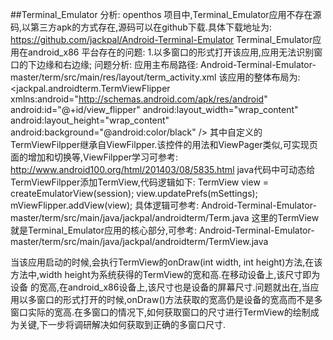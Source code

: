 ##Terminal_Emulator 分析:
openthos 项目中,Terminal_Emulator应用不存在源码,以第三方apk的方式存在,源码可以在github下载.具体下载地址为:
https://github.com/jackpal/Android-Terminal-Emulator
Terminal_Emulator应用在android_x86 平台存在的问题:
1.以多窗口的形式打开该应用,应用无法识别窗口的下边缘和右边缘;
问题分析:
应用主布局路径:
Android-Terminal-Emulator-master/term/src/main/res/layout/term_activity.xml
该应用的整体布局为:
    <jackpal.androidterm.TermViewFlipper
    xmlns:android="http://schemas.android.com/apk/res/android"
    android:id="@+id/view_flipper"
    android:layout_width="wrap_content"
    android:layout_height="wrap_content"
    android:background="@android:color/black"
    />
其中自定义的TermViewFilpper继承自ViewFilpper.该控件的用法和ViewPager类似,可实现页面的增加和切换等,ViewFilpper学习可参考:
http://www.android100.org/html/201403/08/5835.html
java代码中可动态给TermViewFilpper添加TermView,代码逻辑如下:
            TermView view = createEmulatorView(session);
            view.updatePrefs(mSettings);
            mViewFlipper.addView(view); 
具体逻辑可参考:
Android-Terminal-Emulator-master/term/src/main/java/jackpal/androidterm/Term.java
这里的TermView就是Terminal_Emulator应用的核心部分,可参考:
Android-Terminal-Emulator-master/term/src/main/java/jackpal/androidterm/TermView.java

当该应用启动的时候,会执行TermView的onDraw(int width, int height)方法,在该方法中,width height为系统获得的TermView的宽和高.在移动设备上,该尺寸即为设备
的宽高,在android_x86设备上,该尺寸也是设备的屏幕尺寸.问题就出在,当应用以多窗口的形式打开的时候,onDraw()方法获取的宽高仍是设备的宽高而不是多窗口实际的宽高.在多窗口的情况下,如何获取窗口的尺寸进行TermView的绘制成为关键,下一步将调研解决如何获取到正确的多窗口尺寸.
